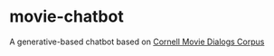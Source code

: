# movie-chatbot
A generative-based chatbot based on [Cornell Movie Dialogs Corpus](https://www.cs.cornell.edu/~cristian/Cornell_Movie-Dialogs_Corpus.html)
